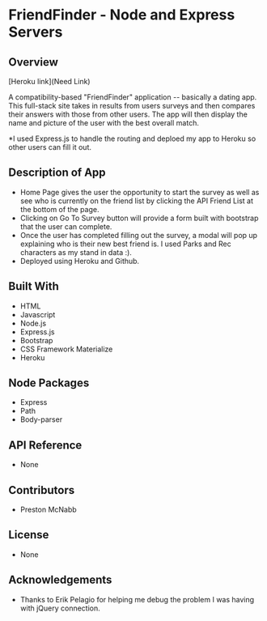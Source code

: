 # FriendFinder - Node and Express Servers

## Overview

[Heroku link](Need Link)

A compatibility-based "FriendFinder" application -- basically a dating app. This full-stack site takes in results from users surveys and  then compares their answers with those from other users. The app will then display the name and picture of the user with the best overall match.

*I used Express.js to handle the routing and deploed my app to Heroku so other users can fill it out.

## Description of App

* Home Page gives the user the opportunity to start the survey as well as see who is currently on the friend list by clicking the API Friend List at the bottom of the page.
* Clicking on Go To Survey button will provide a form built with bootstrap that the user can complete.
* Once the user has completed filling out the survey, a modal will pop up explaining who is their new best friend is. I used Parks and Rec characters as my stand in data :).
* Deployed using Heroku and Github.

## Built With

* HTML
* Javascript
* Node.js
* Express.js
* Bootstrap
* CSS Framework Materialize
* Heroku

## Node Packages

* Express
* Path
* Body-parser

## API Reference

* None

## Contributors

* Preston McNabb

## License

* None

## Acknowledgements

* Thanks to Erik Pelagio for helping me debug the problem I was having with jQuery connection.

